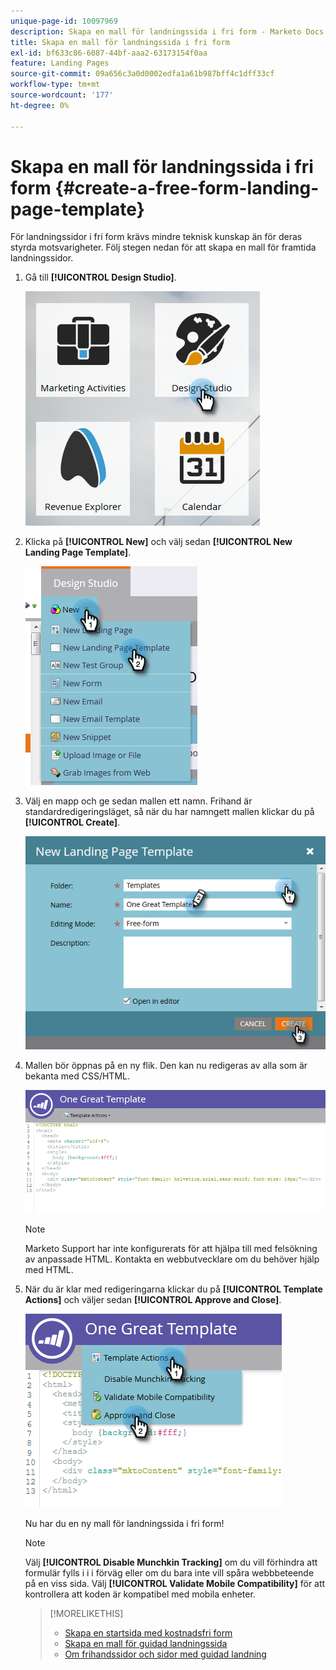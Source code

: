 ```yaml
---
unique-page-id: 10097969
description: Skapa en mall för landningssida i fri form - Marketo Docs - Produktdokumentation
title: Skapa en mall för landningssida i fri form
exl-id: bf633c86-6087-44bf-aaa2-63173154f0aa
feature: Landing Pages
source-git-commit: 09a656c3a0d0002edfa1a61b987bff4c1dff33cf
workflow-type: tm+mt
source-wordcount: '177'
ht-degree: 0%

---
```


# Skapa en mall för landningssida i fri form {#create-a-free-form-landing-page-template}

För landningssidor i fri form krävs mindre teknisk kunskap än för deras styrda motsvarigheter. Följ stegen nedan för att skapa en mall för framtida landningssidor.

1. Gå till **[!UICONTROL Design Studio]**.

   ![](assets/one.png)

1. Klicka på **[!UICONTROL New]** och välj sedan **[!UICONTROL New Landing Page Template]**.

   ![](assets/two.png)

1. Välj en mapp och ge sedan mallen ett namn. Frihand är standardredigeringsläget, så när du har namngett mallen klickar du på **[!UICONTROL Create]**.

   ![](assets/three.png)

1. Mallen bör öppnas på en ny flik. Den kan nu redigeras av alla som är bekanta med CSS/HTML.

   ![](assets/four.png)

   >[!NOTE]
   >
   >Marketo Support har inte konfigurerats för att hjälpa till med felsökning av anpassade HTML. Kontakta en webbutvecklare om du behöver hjälp med HTML.

1. När du är klar med redigeringarna klickar du på **[!UICONTROL Template Actions]** och väljer sedan **[!UICONTROL Approve and Close]**.

   ![](assets/five.png)

   Nu har du en ny mall för landningssida i fri form!

   >[!NOTE]
   >
   >Välj **[!UICONTROL Disable Munchkin Tracking]** om du vill förhindra att formulär fylls i i i förväg eller om du bara inte vill spåra webbbeteende på en viss sida.
   >Välj **[!UICONTROL Validate Mobile Compatibility]** för att kontrollera att koden är kompatibel med mobila enheter.

   >[!MORELIKETHIS]
   >
   >* [Skapa en startsida med kostnadsfri form](/help/marketo/product-docs/demand-generation/landing-pages/free-form-landing-pages/create-a-free-form-landing-page.md)
   >* [Skapa en mall för guidad landningssida](/help/marketo/product-docs/demand-generation/landing-pages/landing-page-templates/create-a-guided-landing-page-template.md)
   >* [Om frihandssidor och sidor med guidad landning](/help/marketo/product-docs/demand-generation/landing-pages/understanding-landing-pages/understanding-free-form-vs-guided-landing-pages.md)
